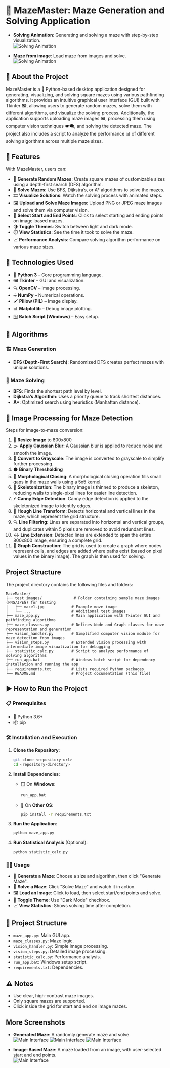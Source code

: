 # 🧩 MazeMaster: Maze Generation and Solving Application

- **Solving Animation**: Generating and solving a maze with step-by-step visualization.  
  ![Solving Animation](screenshots/gifs/maze_gen_and_solve.gif)

- **Maze from image**: Load maze from images and solve.
  ![Solving Animation](screenshots/gifs/load_maze_from_image.gif)

## 📝 About the Project

MazeMaster is a 🐍 Python-based desktop application designed for generating, visualizing, and solving square mazes using various pathfinding algorithms. It provides an intuitive graphical user interface (GUI) built with Tkinter 🖼️, allowing users to generate random mazes, solve them with different algorithms, and visualize the solving process. Additionally, the application supports uploading maze images 🖼️, processing them using computer vision techniques 👁️‍🗨️, and solving the detected maze. The project also includes a script to analyze the performance 📊 of different solving algorithms across multiple maze sizes.

## 🌟 Features

With MazeMaster, users can:
- 🔀 **Generate Random Mazes**: Create square mazes of customizable sizes using a depth-first search (DFS) algorithm.
- 🧠 **Solve Mazes**: Use BFS, Dijkstra’s, or A* algorithms to solve the mazes.
- 🎞️ **Visualize Solutions**: Watch the solving process with animated steps.
- 🖼️ **Upload and Solve Maze Images**: Upload PNG or JPEG maze images and solve them via computer vision.
- 🎯 **Select Start and End Points**: Click to select starting and ending points on image-based mazes.
- 🌗 **Toggle Themes**: Switch between light and dark mode.
- ⏱️ **View Statistics**: See the time it took to solve the maze.
- 📈 **Performance Analysis**: Compare solving algorithm performance on various maze sizes.

## 🧰 Technologies Used

- 🐍 **Python 3** – Core programming language.
- 🖼️ **Tkinter** – GUI and visualization.
- 🔍 **OpenCV** – Image processing.
- ➗ **NumPy** – Numerical operations.
- 🖌️ **Pillow (PIL)** – Image display.
- 📊 **Matplotlib** – Debug image plotting.
- 🪟 **Batch Script (Windows)** – Easy setup.

## 🧮 Algorithms

### 🏗️ Maze Generation
- **DFS (Depth-First Search)**: Randomized DFS creates perfect mazes with unique solutions.

### 🚀 Maze Solving
- **BFS**: Finds the shortest path level by level.
- **Dijkstra’s Algorithm**: Uses a priority queue to track shortest distances.
- **A\***: Optimized search using heuristics (Manhattan distance).

## 🧠 Image Processing for Maze Detection

Steps for image-to-maze conversion:
1. 📏 **Resize Image** to 800x800
2. 🌫️ **Apply Gaussian Blur**: A Gaussian blur is applied to reduce noise and smooth the image.
3. 🖤 **Convert to Grayscale**: The image is converted to grayscale to simplify further processing.
4. ⚫ **Binary Thresholding**
5. 🔄 **Morphological Closing**: A morphological closing operation fills small gaps in the maze walls using a 5x5 kernel.
6. 🦴 **Skeletonization**: The binary image is thinned to produce a skeleton, reducing walls to single-pixel lines for easier line detection.
7. ⚡ **Canny Edge Detection**: Canny edge detection is applied to the skeletonized image to identify edges.
8. 📏 **Hough Line Transform**:  Detects horizontal and vertical lines in the maze, which represent the grid structure.
9. 🔍 **Line Filtering**: Lines are separated into horizontal and vertical groups, and duplicates within 5 pixels are removed to avoid redundant lines.
10. ↔️ **Line Extension**: Detected lines are extended to span the entire 800x800 image, ensuring a complete grid.
11. 🔗 **Graph Construction**: The grid is used to create a graph where nodes represent cells, and edges are added where paths exist (based on pixel values in the binary image). The graph is then used for solving.

## Project Structure

The project directory contains the following files and folders:
```
MazeMaster/
├── test_images/              # Folder containing sample maze images (PNG/JPEG) for testing
│   ├── maze1.jpg            # Example maze image
│   └── ...                  # Additional test images
├── maze_app.py              # Main application with Tkinter GUI and pathfinding algorithms
├── maze_classes.py          # Defines Node and Graph classes for maze representation and generation
├── vision_handler.py        # Simplified computer vision module for maze detection from images
├── vision_steps.py          # Extended vision processing with intermediate image visualization for debugging
├── statistic_calc.py        # Script to analyze performance of solving algorithms
├── run_app.bat              # Windows batch script for dependency installation and running the app
├── requirements.txt         # Lists required Python packages
└── README.md                # Project documentation (this file)
```

## ▶️ How to Run the Project

### 📋 Prerequisites
- 🐍 Python 3.6+
- 📦 pip

### 🛠️ Installation and Execution
1. **Clone the Repository**:
   ```bash
   git clone <repository-url>
   cd <repository-directory>
   ```

2. **Install Dependencies**:
   - 🪟 On **Windows**:
     ```bash
     run_app.bat
     ```
   - 🐧 On **Other OS**:
     ```bash
     pip install -r requirements.txt
     ```

3. **Run the Application**:
   ```bash
   python maze_app.py
   ```

4. **Run Statistical Analysis** (Optional):
   ```bash
   python statistic_calc.py
   ```

### 🧑‍💻 Usage
- 🔄 **Generate a Maze**: Choose a size and algorithm, then click "Generate Maze".
- 🧠 **Solve a Maze**: Click "Solve Maze" and watch it in action.
- 🖼️ **Load an Image**: Click to load, then select start/end points and solve.
- 🌙 **Toggle Theme**: Use "Dark Mode" checkbox.
- 📈 **View Statistics**: Shows solving time after completion.

## 📁 Project Structure
- `maze_app.py`: Main GUI app.
- `maze_classes.py`: Maze logic.
- `vision_handler.py`: Simple image processing.
- `vision_steps.py`: Detailed image processing.
- `statistic_calc.py`: Performance analysis.
- `run_app.bat`: Windows setup script.
- `requirements.txt`: Dependencies.

## ⚠️ Notes
- Use clear, high-contrast maze images.
- Only square mazes are supported.
- Click inside the grid for start and end on image mazes.

## More Screenshots
- **Generated Maze**: A randomly generate maze and solve. 
  ![Main Interface](screenshots/ss1_light.png)
  ![Main Interface](screenshots/ss1_dark.png)
  ![Main Interface](screenshots/ss2_dark.png)
  
- **Image-Based Maze**: A maze loaded from an image, with user-selected start and end points.  
  ![Main Interface](screenshots/ss3_image_loaded.png)
